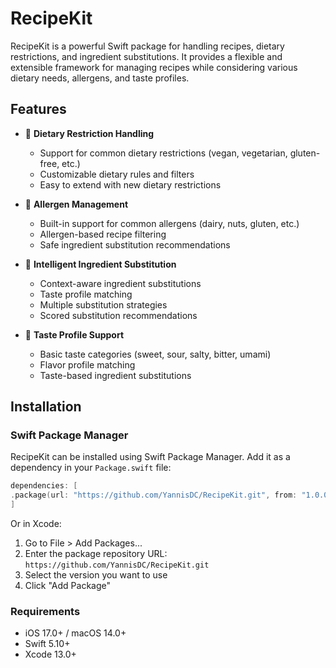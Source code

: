 # RecipeKit

RecipeKit is a powerful Swift package for handling recipes, dietary restrictions, and ingredient substitutions. It provides a flexible and extensible framework for managing recipes while considering various dietary needs, allergens, and taste profiles.

## Features

- 🥗 **Dietary Restriction Handling**

  - Support for common dietary restrictions (vegan, vegetarian, gluten-free, etc.)
  - Customizable dietary rules and filters
  - Easy to extend with new dietary restrictions

- 🚫 **Allergen Management**

  - Built-in support for common allergens (dairy, nuts, gluten, etc.)
  - Allergen-based recipe filtering
  - Safe ingredient substitution recommendations

- 🔄 **Intelligent Ingredient Substitution**

  - Context-aware ingredient substitutions
  - Taste profile matching
  - Multiple substitution strategies
  - Scored substitution recommendations

- 👅 **Taste Profile Support**
  - Basic taste categories (sweet, sour, salty, bitter, umami)
  - Flavor profile matching
  - Taste-based ingredient substitutions

## Installation

### Swift Package Manager

RecipeKit can be installed using Swift Package Manager. Add it as a dependency in your `Package.swift` file:

```swift
dependencies: [
.package(url: "https://github.com/YannisDC/RecipeKit.git", from: "1.0.0")
]
```

Or in Xcode:

1. Go to File > Add Packages...
2. Enter the package repository URL: `https://github.com/YannisDC/RecipeKit.git`
3. Select the version you want to use
4. Click "Add Package"

### Requirements

- iOS 17.0+ / macOS 14.0+
- Swift 5.10+
- Xcode 13.0+
